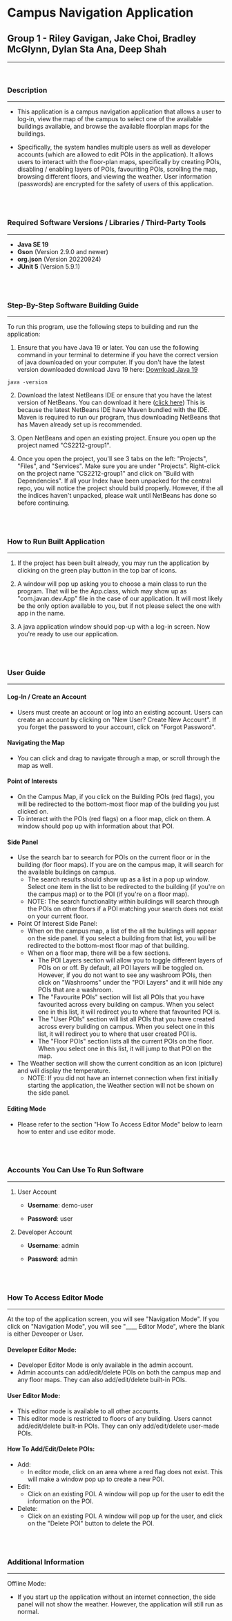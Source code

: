# **Campus Navigation Application**
## Group 1 - Riley Gavigan, Jake Choi, Bradley McGlynn, Dylan Sta Ana, Deep Shah
--- 
<br/>

### **Description**
---
* This application is a campus navigation application that allows a user to log-in, view the map of the campus to select one of the available
buildings available, and browse the available floorplan maps for the buildings. 

* Specifically, the system handles multiple users as well as 
developer accounts (which are allowed to edit POIs in the application). It allows users to interact with the floor-plan maps, specifically
by creating POIs, disabling / enabling layers of POIs, favouriting POIs, scrolling the map, browsing different floors, and viewing the weather.
User information (passwords) are encrypted for the safety of users of this application.

<br/><br/>

### **Required Software Versions / Libraries / Third-Party Tools**
---
* **Java SE 19**
* **Gson** (Version 2.9.0 and newer)
* **org.json** (Version 20220924)
* **JUnit 5** (Version 5.9.1)

<br/><br/>

### Step-By-Step Software Building Guide
---
To run this program, use the following steps to building and run the application:

1. Ensure that you have Java 19 or later. You can use the following command in your terminal to determine if you have the correct version of java downloaded on your computer. If you don't have the latest version downloaded download Java 19 here: [Download Java 19](https://www.oracle.com/java/technologies/javase/jdk19-archive-downloads.html)
```
java -version
```  

2. Download the latest NetBeans IDE or ensure that you have the latest version of NetBeans. You can download it here ([click here](https://netbeans.apache.org/download/nb17/)) This is because the latest NetBeans IDE have Maven bundled with the IDE. Maven is required to run our program, thus downloading NetBeans that has Maven already set up is recommended.

3. Open NetBeans and open an existing project. Ensure you open up the project named "CS2212-group1".

4. Once you open the project, you'll see 3 tabs on the left: "Projects", "Files", and "Services". Make sure you are under "Projects". Right-click on the project name "CS2212-group1" and click on "Build with Dependencies". If all your Index have been unpacked for the central repo, you will notice the project should build properly. However, if the all the indices haven't unpacked, please wait until NetBeans has done so before continuing.

<br/><br/>

### How to Run Built Application
---
1. If the project has been built already, you may run the application by clicking on the green play button in the top bar of icons.

2. A window will pop up asking you to choose a main class to run the program. That will be the App.class, which may show up as "com.javan.dev.App" file in the case of our application. It will most likely be the only option available to you, but if not please select the one with app in the name.

3. A java application window should pop-up with a log-in screen. Now you're ready to use our application.

<br/><br/>

### User Guide
---
#### Log-In / Create an Account
* Users must create an account or log into an existing account. Users can create an account by clicking on "New User? Create New Account". If you forget the password to your account, click on "Forgot Password".


#### Navigating the Map
* You can click and drag to navigate through a map, or scroll through the map as well.

#### Point of Interests
* On the Campus Map, if you click on the Building POIs (red flags), you will be redirected to the bottom-most floor map of the building you just clicked on.
* To interact with the POIs (red flags) on a floor map, click on them. A window should pop up with information about that POI. 

#### Side Panel
* Use the search bar to seearch for POIs on the current floor or in the building (for floor maps). If you are on the campus map, it will search for the available buildings on campus.
    * The search results should show up as a list in a pop up window. Select one item in the list to be redirected to the building (if you're on the campus map) or to the POI (if you're on a floor map).
    * NOTE: The search functionality within buildings will search through the POIs on other floors if a POI matching your search does not exist on your current floor.
* Point Of Interest Side Panel:
    * When on the campus map, a list of the all the buildings will appear on the side panel. If you select a building from that list, you will be redirected to the bottom-most floor map of that building.
    * When on a floor map, there will be a few sections.
        * The POI Layers section will allow you to toggle different layers of POIs on or off. By default, all POI layers will be toggled on. However, if you do not want to see any washroom POIs, then click on "Washrooms" under the "POI Layers" and it will hide any POIs that are a washroom.
        * The "Favourite POIs" section will list all POIs that you have favourited across every building on campus. When you select one in this list, it will redirect you to where that favourited POI is.
        * The "User POIs" section will list all POIs that you have created across every building on campus. When you select one in this list, it will redirect you to where that user created POI is.
        * The "Floor POIs" section lists all the current POIs on the floor. When you select one in this list, it will jump to that POI on the map.
* The Weather section will show the current condition as an icon (picture) and will display the temperature. 
    * NOTE: If you did not have an internet connection when first initially starting the application, the Weather section will not be shown on the side panel.

#### Editing Mode
* Please refer to the section "How To Access Editor Mode" below to learn how to enter and use editor mode.

<br/><br/>

### Accounts You Can Use To Run Software
---
1. User Account

    * **Username**: demo-user

    * **Password**: user

2. Developer Account

    * **Username**: admin

    * **Password**: admin

<br/><br/>

### How To Access Editor Mode
---
At the top of the application screen, you will see "Navigation Mode". If you click on "Navigation Mode", you will see "____ Editor Mode", where the blank is either Deveoper or User.

#### Developer Editor Mode:
* Developer Editor Mode is only available in the admin account.
* Admin accounts can add/edit/delete POIs on both the campus map and any floor maps. They can also add/edit/delete built-in POIs.

#### User Editor Mode:
* This editor mode is available to all other accounts.
* This editor mode is restricted to floors of any building. Users cannot add/edit/delete built-in POIs. They can only add/edit/delete user-made POIs.

#### How To Add/Edit/Delete POIs:
* Add:
    * In editor mode, click on an area where a red flag does not exist. This will make a window pop up to create a new POI.
* Edit:
    * Click on an existing POI. A window will pop up for the user to edit the information on the POI.
* Delete: 
    * Click on an existing POI. A window will pop up for the user, and click on the "Delete POI" button to delete the POI.

<br/><br/>

### Additional Information
---
Offline Mode:
* If you start up the application without an internet connection, the side panel will not show the weather. However, the application will still run as normal.